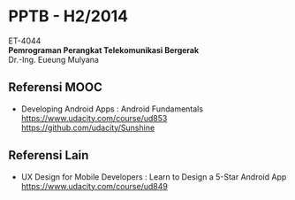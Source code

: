 PPTB - H2/2014
==============

ET-4044  
**Pemrograman Perangkat Telekomunikasi Bergerak**   
Dr.-Ing. Eueung Mulyana

Referensi MOOC
--------------
- Developing Android Apps : Android Fundamentals  
  https://www.udacity.com/course/ud853  
  https://github.com/udacity/Sunshine

Referensi Lain
--------------
- UX Design for Mobile Developers : Learn to Design a 5-Star Android App  
  https://www.udacity.com/course/ud849


